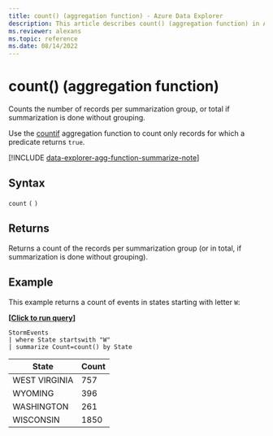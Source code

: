 ```yaml
---
title: count() (aggregation function) - Azure Data Explorer
description: This article describes count() (aggregation function) in Azure Data Explorer.
ms.reviewer: alexans
ms.topic: reference
ms.date: 08/14/2022
---
```

# count() (aggregation function)

Counts the number of records per summarization group, or total if summarization is done without grouping.

Use the [countif](countif-aggfunction.md) aggregation function to count only records for which a predicate returns `true`.

[!INCLUDE [data-explorer-agg-function-summarize-note](../../includes/data-explorer-agg-function-summarize-note.md)]

## Syntax

`count` `(` `)`

## Returns

Returns a count of the records per summarization group (or in total, if summarization is done without grouping).

## Example

This example returns a count of events in states starting with letter `W`:

**\[**[**Click to run query**](https://dataexplorer.azure.com/clusters/help/databases/Samples?query=H4sIAAAAAAAAAwsuyS/KdS1LzSsp5qpRKM9ILUpVCC5JLElVKC5JLCopLs8syVBQClcCShaX5uYmFmVWpSo455fmldgmg0gNTYWkSogOAJStyvpLAAAA)**\]**

<!-- csl: https://help.kusto.windows.net/Samples -->
```kusto
StormEvents
| where State startswith "W"
| summarize Count=count() by State
```

|State|Count|
|---|---|
|WEST VIRGINIA|757|
|WYOMING|396|
|WASHINGTON|261|
|WISCONSIN|1850|
